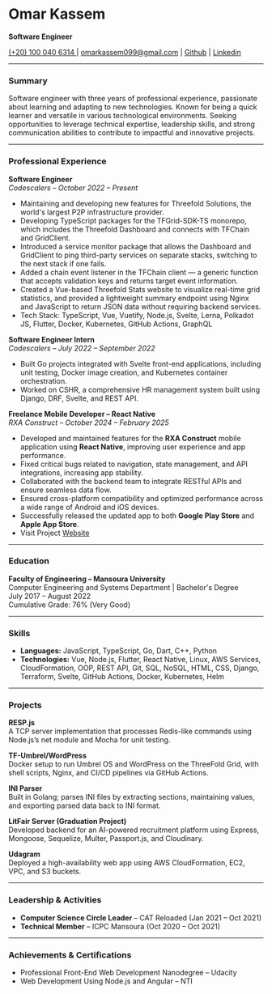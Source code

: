 # Omar Kassem  
**Software Engineer**

[ (+20) 100 040 6314 ](tel:+201000406314) | <omarkassem099@gmail.com> | [Github](https://github.com/0oM4R) | [Linkedin](https://www.linkedin.com/in/omar-kassem/)

---

### Summary  
Software engineer with three years of professional experience, passionate about learning and adapting to new technologies. Known for being a quick learner and versatile in various technological environments. Seeking opportunities to leverage technical expertise, leadership skills, and strong communication abilities to contribute to impactful and innovative projects.

---

### Professional Experience  

**Software Engineer**  
*Codescalers – October 2022 – Present*  
  - Maintaining and developing new features for Threefold Solutions, the world's largest P2P infrastructure provider.  
  - Developing TypeScript packages for the TFGrid-SDK-TS monorepo, which includes the Threefold Dashboard and connects with TFChain and GridClient.  
  - Introduced a service monitor package that allows the Dashboard and GridClient to ping third-party services on separate stacks, switching to the next stack if one fails.  
  - Added a chain event listener in the TFChain client — a generic function that accepts validation keys and returns target event information.  
  - Created a Vue-based Threefold Stats website to visualize real-time grid statistics, and provided a lightweight summary endpoint using Nginx and JavaScript to return JSON data without requiring backend services.  
  - Tech Stack: TypeScript, Vue, Vuetify, Node.js, Svelte, Lerna, Polkadot JS, Flutter, Docker, Kubernetes, GitHub Actions, GraphQL  

**Software Engineer Intern**  
*Codescalers – July 2022 – September 2022*  
  - Built Go projects integrated with Svelte front-end applications, including unit testing, Docker image creation, and Kubernetes container orchestration.  
  - Worked on CSHR, a comprehensive HR management system built using Django, DRF, Svelte, and REST API.

**Freelance Mobile Developer – React Native**  
*RXA Construct – October 2024 – February 2025*  
  - Developed and maintained features for the **RXA Construct** mobile application using **React Native**, improving user experience and app performance.
  - Fixed critical bugs related to navigation, state management, and API integrations, increasing app stability.
  - Collaborated with the backend team to integrate RESTful APIs and ensure seamless data flow.
  - Ensured cross-platform compatibility and optimized performance across a wide range of Android and iOS devices.
  - Successfully released the updated app to both **Google Play Store** and **Apple App Store**.
  - Visit Project [Website](https://www.rxaconstruct.com )

---

### Education  

**Faculty of Engineering – Mansoura University**  
Computer Engineering and Systems Department | Bachelor's Degree  
July 2017 – August 2022  
Cumulative Grade: 76% (Very Good)

---

### Skills  

- **Languages:** JavaScript, TypeScript, Go, Dart, C++, Python  
- **Technologies:** Vue, Node.js, Flutter, React Native, Linux, AWS Services, CloudFormation, OOP, REST API, Git, SQL, NoSQL, HTML, CSS, Django, Terraform, Svelte, GitHub Actions, Docker, Kubernetes, Helm  

---

### Projects  

**RESP.js**  
A TCP server implementation that processes Redis-like commands using Node.js’s net module and Mocha for unit testing.  

**TF-Umbrel/WordPress**  
Docker setup to run Umbrel OS and WordPress on the ThreeFold Grid, with shell scripts, Nginx, and CI/CD pipelines via GitHub Actions.  

**INI Parser**  
Built in Golang; parses INI files by extracting sections, maintaining values, and exporting parsed data back to INI format.  

**LitFair Server (Graduation Project)**  
Developed backend for an AI-powered recruitment platform using Express, Mongoose, Sequelize, Multer, Passport.js, and Cloudinary.  

**Udagram**  
Deployed a high-availability web app using AWS CloudFormation, EC2, VPC, and S3 buckets.

---

### Leadership & Activities  

- **Computer Science Circle Leader** – CAT Reloaded (Jan 2021 – Oct 2021)  
- **Technical Member** – ICPC Mansoura (Oct 2020 – Oct 2021)  

---

### Achievements & Certifications  

- Professional Front-End Web Development Nanodegree – Udacity  
- Web Development Using Node.js and Angular – NTI
